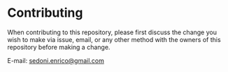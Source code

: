 # Contributing

When contributing to this repository, please first discuss the change you wish to make via issue, email, or any other method with the owners of this repository before making a change.

E-mail: sedoni.enrico@gmail.com


